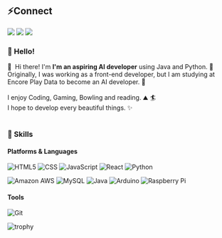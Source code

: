 ## :zap:Connect


<p>
  <a href="https://velog.io/@youngjun_dev" target="_blank"><img src="https://img.shields.io/badge/velog-FF5722?.svg?&style=for-the-badge&logo=Blogger&logoColor=white"/></a>
  <a href="mailto:youngjundev96@gmail.com" target="_blank"><img src="https://img.shields.io/badge/Gmail-EA4335?.svg?&style=for-the-badge&logo=Gmail&logoColor=white"/></a>
  <a href="https://www.linkedin.com/in/youngjundev/" target="_blank"><img src="https://img.shields.io/badge/LinkedIn-0A66C2?.svg?&style=for-the-badge&logo=LinkedIn&logoColor=white"/></a>
</p>

### 👋 Hello!

<p>
  👋&nbsp; Hi there! I'm <b>I'm an aspiring AI developer</b> using Java and Python. 🚀<br/>
  Originally, I was working as a front-end developer, but I am studying at Encore Play Data to become an AI developer.  💖<br/><br/>
  I enjoy Coding, Gaming, Bowling and reading. ⛰ 🏄<br/>
  I hope to develop every beautiful things. ✨ <br/><br/>
</p>

### 💪 Skills
#### Platforms & Languages
<p>
  <img alt="HTML5" src ="https://img.shields.io/badge/HTML5-E34F26.svg?&style=for-the-badge&logo=HTML5&logoColor=white"/>
  <img alt="CSS" src ="https://img.shields.io/badge/CSS3-1572B6.svg?&style=for-the-badge&logo=CSS3&logoColor=white"/>
  <img alt="JavaScript" src ="https://img.shields.io/badge/JavaScript-F7DF1E.svg?&style=for-the-badge&logo=JavaScript&logoColor=white"/>
  <img alt="React" src ="https://img.shields.io/badge/React-2088FF.svg?&style=for-the-badge&logo=React&logoColor=white"/>
  <img alt="Python" src ="https://img.shields.io/badge/Python-3776AB.svg?&style=for-the-badge&logo=Python&logoColor=white"/>
  
</p>
<p>
  <img alt="Amazon AWS" src ="https://img.shields.io/badge/Amazon AWS-232F3E.svg?&style=for-the-badge&logo=Amazon AWS&logoColor=white"/>
  <img alt="MySQL" src ="https://img.shields.io/badge/MySQL-4479A1.svg?&style=for-the-badge&logo=MySQL&logoColor=white"/>
  <img alt="Java" src ="https://img.shields.io/badge/Java-007396.svg?&style=for-the-badge&logo=Java&logoColor=white"/>
  <img alt="Arduino" src ="https://img.shields.io/badge/Arduino-00979D.svg?&style=for-the-badge&logo=Arduino&logoColor=white"/>
  <img alt="Raspberry Pi" src ="https://img.shields.io/badge/Raspberry Pi-A22846.svg?&style=for-the-badge&logo=Raspberry Pi&logoColor=white"/>
</p>

#### Tools
<p>
  <img alt="Git" src ="https://img.shields.io/badge/Git-F05032.svg?&style=for-the-badge&logo=Git&logoColor=white"/>
</p>

  
![trophy](https://github-profile-trophy.vercel.app/?username=YoungjunDev)


